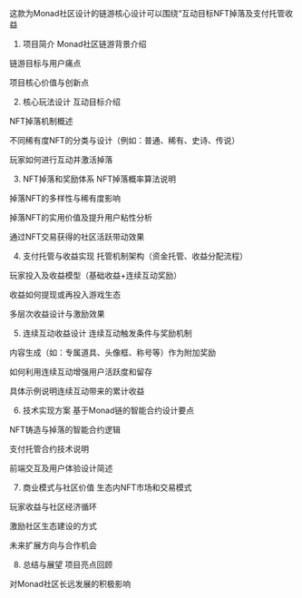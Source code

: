 这款为Monad社区设计的链游核心设计可以围绕“互动目标NFT掉落及支付托管收益
1. 项目简介
Monad社区链游背景介绍

链游目标与用户痛点

项目核心价值与创新点

2. 核心玩法设计
互动目标介绍

NFT掉落机制概述

不同稀有度NFT的分类与设计（例如：普通、稀有、史诗、传说）

玩家如何进行互动并激活掉落

3. NFT掉落和奖励体系
NFT掉落概率算法说明

掉落NFT的多样性与稀有度影响

掉落NFT的实用价值及提升用户粘性分析

通过NFT交易获得的社区活跃带动效果

4. 支付托管与收益实现
托管机制架构（资金托管、收益分配流程）

玩家投入及收益模型（基础收益+连续互动奖励）

收益如何提现或再投入游戏生态

多层次收益设计与激励效果

5. 连续互动收益设计
连续互动触发条件与奖励机制

内容生成（如：专属道具、头像框、称号等）作为附加奖励

如何利用连续互动增强用户活跃度和留存

具体示例说明连续互动带来的累计收益

6. 技术实现方案
基于Monad链的智能合约设计要点

NFT铸造与掉落的智能合约逻辑

支付托管合约技术说明

前端交互及用户体验设计简述

7. 商业模式与社区价值
生态内NFT市场和交易模式

玩家收益与社区经济循环

激励社区生态建设的方式

未来扩展方向与合作机会

8. 总结与展望
项目亮点回顾

对Monad社区长远发展的积极影响
